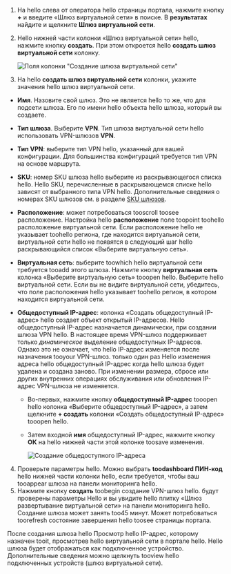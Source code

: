 1. На hello слева от оператора hello страницы портала, нажмите кнопку  **+**  и введите «Шлюз виртуальной сети» в поиске. В **результатах** найдите и щелкните **Шлюз виртуальной сети**.
2. Hello нижней части колонки «Шлюз виртуальной сети» hello, нажмите кнопку **создать**. При этом откроется hello **создать шлюз виртуальной сети** колонку.

    ![Поля колонки "Создание шлюза виртуальной сети"](./media/vpn-gateway-add-gw-s2s-rm-portal-include/vnet_gw.png "Создание шлюза")

3. На hello **создать шлюз виртуальной сети** колонки, укажите значения hello шлюз виртуальной сети.

  - **Имя**. Назовите свой шлюз. Это не является hello то же, что для подсети шлюза. Его по имени hello объекта hello шлюза, который вы создаете.
  - **Тип шлюза**. Выберите **VPN**. Тип шлюза виртуальной сети hello использовать VPN-шлюзов **VPN**. 
  - **Тип VPN**: выберите тип VPN hello, указанный для вашей конфигурации. Для большинства конфигураций требуется тип VPN на основе маршрута.
  - **SKU**: номер SKU шлюза hello выберите из раскрывающегося списка hello. Hello SKU, перечисленные в раскрывающемся списке hello зависят от выбранного типа VPN hello. Дополнительные сведения о номерах SKU шлюзов см. в разделе [SKU шлюзов](../articles/vpn-gateway/vpn-gateway-about-vpn-gateway-settings.md#gwsku).
  - **Расположение**: может потребоваться tooscroll toosee расположение. Настройка hello **расположение** поле toopoint toohello расположение виртуальной сети. Если расположение hello не указывает toohello региона, где находится виртуальной сети, виртуальной сети hello не появятся в следующий шаг hello раскрывающийся список «Выберите виртуальную сеть».
  - **Виртуальная сеть**: выберите toowhich hello виртуальной сети требуется tooadd этого шлюза. Нажмите кнопку **виртуальная сеть** колонка «Выберите виртуальную сеть» tooopen hello. Выберите hello виртуальной сети. Если вы не видите виртуальной сети, убедитесь, что поле расположения hello указывает toohello регион, в котором находится виртуальной сети.
  - **Общедоступный IP-адрес**: колонка «Создать общедоступный IP-адрес» hello создает объект открытый IP-адресов. Hello общедоступный IP-адрес назначается динамически, при создании шлюза VPN hello. В настоящее время VPN-шлюз поддерживает только *динамическое* выделение общедоступных IP-адресов. Однако это не означает, что hello IP-адрес изменяется после назначения tooyour VPN-шлюз. только один раз Hello изменения адреса hello общедоступный IP-адрес когда hello шлюза будет удалена и создана заново. При изменении размера, сбросе или других внутренних операциях обслуживания или обновления IP-адрес VPN-шлюза не изменяется.

    - Во-первых, нажмите кнопку **общедоступный IP-адрес** tooopen hello колонка «Выберите общедоступный IP-адрес», а затем щелкните **+ создать** колонки «Создать общедоступный IP-адрес» tooopen hello.
    - Затем входной **имя** общедоступный IP-адрес, нажмите кнопку **ОК** на hello нижней части этой колонке toosave изменения.

      ![Создание общедоступного IP-адреса](./media/vpn-gateway-add-gw-s2s-rm-portal-include/pip.png "Создание общедоступного IP-адреса")

4. Проверьте параметры hello. Можно выбрать **toodashboard ПИН-код** hello нижней части колонки hello, если требуется, чтобы ваш tooappear шлюза на панели мониторинга hello. 
5. Нажмите кнопку **создать** toobegin создание VPN-шлюз hello. будут проверены параметры Hello и вы увидите hello плитку «Шлюз развертывание виртуальной сети» на панели мониторинга hello. Создание шлюза может занять too45 минут. Может потребоваться toorefresh состояние завершения hello toosee страницы портала.

После создания шлюза hello Просмотр hello IP-адрес, которому назначен tooit, просмотрев hello виртуальной сети в портале hello. Hello шлюза будет отображаться как подключенное устройство. Дополнительные сведения можно щелкнуть tooview hello подключенных устройств (шлюз виртуальной сети).
